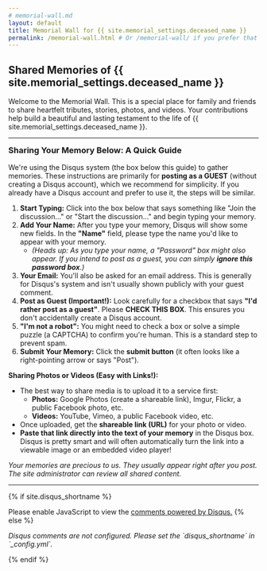 ```yaml
---
# memorial-wall.md
layout: default
title: Memorial Wall for {{ site.memorial_settings.deceased_name }}
permalink: /memorial-wall.html # Or /memorial-wall/ if you prefer that URL structure
---
```


## Shared Memories of {{ site.memorial_settings.deceased_name }}

Welcome to the Memorial Wall. This is a special place for family and friends to share heartfelt tributes, stories, photos, and videos. Your contributions help build a beautiful and lasting testament to the life of {{ site.memorial_settings.deceased_name }}.

---

<div class="disqus-instructions">

<h3 style="margin-top: 0;">Sharing Your Memory Below: A Quick Guide</h3>

We're using the Disqus system (the box below this guide) to gather memories. These instructions are primarily for **posting as a GUEST** (without creating a Disqus account), which we recommend for simplicity. If you already have a Disqus account and prefer to use it, the steps will be similar.

1.  **Start Typing:** Click into the box below that says something like "Join the discussion..." or "Start the discussion..." and begin typing your memory.
2.  **Add Your Name:** After you type your memory, Disqus will show some new fields. In the **"Name"** field, please type the name you'd like to appear with your memory.
    * *(Heads up: As you type your name, a "Password" box might also appear. If you intend to post as a guest, you can simply **ignore this password box**.)*
3.  **Your Email:** You'll also be asked for an email address. This is generally for Disqus's system and isn't usually shown publicly with your guest comment.
4.  **Post as Guest (Important!):** Look carefully for a checkbox that says **"I'd rather post as a guest"**. Please **CHECK THIS BOX**. This ensures you don't accidentally create a Disqus account.
5.  **"I'm not a robot":** You might need to check a box or solve a simple puzzle (a CAPTCHA) to confirm you're human. This is a standard step to prevent spam.
6.  **Submit Your Memory:** Click the **submit button** (it often looks like a right-pointing arrow or says "Post").

**Sharing Photos or Videos (Easy with Links!):**

* The best way to share media is to upload it to a service first:
    * **Photos:** Google Photos (create a shareable link), Imgur, Flickr, a public Facebook photo, etc.
    * **Videos:** YouTube, Vimeo, a public Facebook video, etc.
* Once uploaded, get the **shareable link (URL)** for your photo or video.
* **Paste that link directly into the text of your memory** in the Disqus box. Disqus is pretty smart and will often automatically turn the link into a viewable image or an embedded video player!

*Your memories are precious to us. They usually appear right after you post. The site administrator can review all shared content.*

</div>

---

{% if site.disqus_shortname %}
<div id="disqus_thread"></div>
<script>
    /**
    * RECOMMENDED CONFIGURATION VARIABLES: EDIT AND UNCOMMENT THE SECTION BELOW TO INSERT DYNAMIC VALUES FROM YOUR PLATFORM OR CMS.
    * LEARN WHY DEFINING THESE VARIABLES IS IMPORTANT: https://disqus.com/admin/universalcode/#configuration-variables    */
    
    var disqus_config = function () {
        // Replace PAGE_URL with your page's canonical URL variable
        this.page.url = "{{ page.url | absolute_url }}";  
        // Replace PAGE_IDENTIFIER with your page's unique identifier variable
        // Using page.url is a common default if you don't have other unique IDs
        this.page.identifier = "{{ page.url | relative_url }}"; 
        // Optional: Replace PAGE_TITLE with the page's title variable
        this.page.title = "{{ page.title | escape }}";
    };
    
    (function() { // DON'T EDIT BELOW THIS LINE
    var dsq = document.createElement('script'); dsq.type = 'text/javascript'; dsq.async = true;
    // Use the shortname from _config.yml
    dsq.src = '//{{ site.disqus_shortname }}.disqus.com/embed.js'; 
    dsq.setAttribute('data-timestamp', +new Date());
    (document.getElementsByTagName('head')[0] || document.getElementsByTagName('body')[0]).appendChild(dsq);
    })();
</script>
<noscript>Please enable JavaScript to view the <a href="https://disqus.com/?ref_noscript">comments powered by Disqus.</a></noscript>
{% else %}
<p><em>Disqus comments are not configured. Please set the `disqus_shortname` in `_config.yml`.</em></p>
{% endif %}